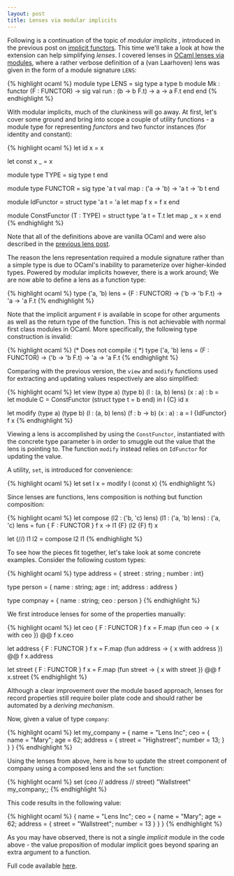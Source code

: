 ```yaml
---
layout: post
title: Lenses via modular implicits
---
```

Following is a continuation of the topic of *modular implicits* , introduced in
the previous post on [implicit
functors](http://jobjo.github.io/2018/01/28/implicit-functors.html). This time
we'll take a look at how the extension can help simplifying *lenses*. I covered
lenses in [OCaml lenses via
modules](http://jobjo.github.io/2017/12/20/lenses-as-modules.html), where a
rather verbose definition of a (van Laarhoven) lens was given in the form of a
module signature `LENS`:

{% highlight ocaml %}
module type LENS = sig
  type a
  type b
  module Mk : functor (F : FUNCTOR) -> sig
    val run : (b -> b F.t) -> a -> a F.t
  end
end
{% endhighlight %}

With modular implicits, much of the clunkiness will go away. At first, let's
cover some ground and bring into scope a couple of utility functions - a module
type for representing *functors* and two functor instances (for identity and
constant):

{% highlight ocaml %}
let id x = x

let const x _ = x

module type TYPE  = sig type t end

module type FUNCTOR = sig
  type 'a t
  val map : ('a -> 'b) -> 'a t -> 'b t
end

module IdFunctor = struct
  type 'a t = 'a
  let map f x = f x
end

module ConstFunctor (T : TYPE) = struct
  type 'a t = T.t
  let map _ x = x
end
{% endhighlight %}

Note that all of the definitions above are vanilla OCaml and were also described in
the [previous lens
post](http://jobjo.github.io/2017/12/20/lenses-as-modules.html).

The reason the lens representation required a module signature rather than a
simple type is due to OCaml's inability to parameterize over higher-kinded
types. Powered by modular implicits however, there is a work around; We are now
able to define a lens as a function type:

{% highlight ocaml %}
type ('a, 'b) lens = {F : FUNCTOR} -> ('b -> 'b F.t) -> 'a -> 'a F.t
{% endhighlight %}

Note that the implicit argument `F` is available in scope for other arguments as well
as the return type of the function. This is not achievable with normal first class
modules in OCaml. More specifically, the following type construction is invalid:

{% highlight ocaml %}
(* Does not compile :( *)
type ('a, 'b) lens = (F : FUNCTOR) -> ('b -> 'b F.t) -> 'a -> 'a F.t
{% endhighlight %}

Comparing with the previous version, the `view` and `modify` functions used for
extracting and updating values respectively are also simplified:

{% highlight ocaml %}
let view (type a) (type b) (l : (a, b) lens) (x : a) : b =
  let module C = ConstFunctor (struct type t = b end) in
  l {C} id x

let modify (type a) (type b) (l : (a, b) lens) (f  : b -> b) (x : a) : a =
  l {IdFunctor} f x
{% endhighlight %}

Viewing a lens is accomplished by using the `ConstFunctor`, instantiated
with the concrete type parameter `b` in order to smuggle out the value
that the lens is pointing to. The function `modify` instead relies on `IdFunctor`
for updating the value.

A utility, `set`,  is introduced for convenience:

{% highlight ocaml %}
let set l x = modify l (const x)
{% endhighlight %}

Since lenses are functions, lens composition is nothing but function composition:

{% highlight ocaml %}
let compose (l2 : ('b, 'c) lens) (l1 : ('a, 'b) lens) : ('a, 'c) lens = 
  fun { F : FUNCTOR } f x -> l1 {F} (l2 {F} f) x

let (//) l1 l2 = compose l2 l1
{% endhighlight %}

To see how the pieces fit together, let's take look at some concrete examples.
Consider the following custom types:

{% highlight ocaml %}
type address = { street : string ; number : int}

type person = { name : string; age : int; address : address }

type compnay = { name : string; ceo : person }
{% endhighlight %}

We first introduce lenses for some of the properties manually:

{% highlight ocaml %}
let ceo { F : FUNCTOR } f x = F.map (fun ceo -> { x with ceo }) @@ f x.ceo

let address { F : FUNCTOR } f x = 
  F.map (fun address -> { x with address }) @@ f x.address

let street { F : FUNCTOR } f x = 
  F.map (fun street -> { x with street }) @@ f x.street
{% endhighlight %}

Although a clear improvement over the module based approach,
lenses for record properties still require boiler plate code and should rather
be automated by a *deriving mechanism*.

Now, given a value of type `company`:

{% highlight ocaml %}
let my_company = {
  name = "Lens Inc";
  ceo = {
    name = "Mary";
    age = 62;
    address = { 
      street = "Highstreet";
      number = 13;
    }
  }
}
{% endhighlight %}

Using the lenses from above, here is how to update the street component
of company using a composed lens and the `set` function:

{% highlight ocaml %}
set (ceo // address // street) "Wallstreet" my_company;;
{% endhighlight %}

This code results in the following value:

{% highlight ocaml %}
{
  name = "Lens Inc";
  ceo = {
    name = "Mary"; 
    age = 62; 
    address = {
      street = "Wallstreet"; 
      number = 13
     }
  }
}
{% endhighlight %}

As you may have observed, there is not a single *implicit* module in the code
above - the value proposition of modular implicit goes beyond sparing
an extra argument to a function. 


Full code available [here](https://gist.github.com/jobjo/2223edc502e875b4305aae2a735baa62).
